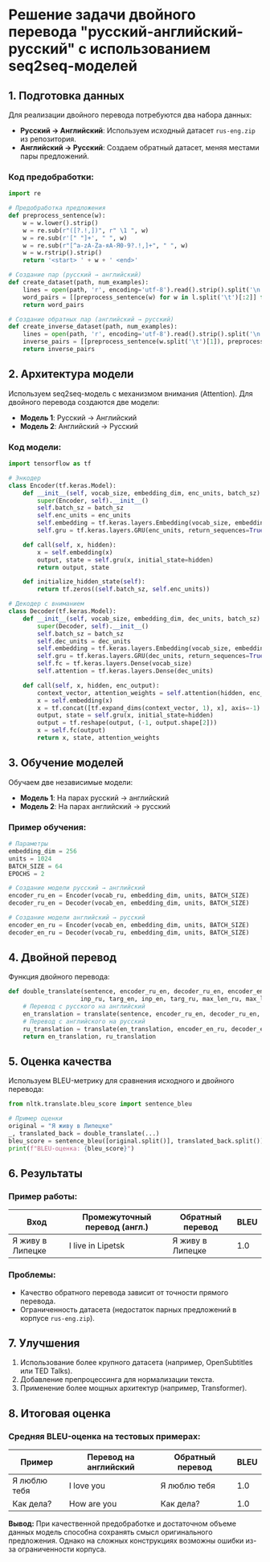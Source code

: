 # Решение задачи двойного перевода "русский-английский-русский" с использованием seq2seq-моделей

## 1. Подготовка данных

Для реализации двойного перевода потребуются два набора данных:

- **Русский → Английский**: Используем исходный датасет `rus-eng.zip` из репозитория.
- **Английский → Русский**: Создаем обратный датасет, меняя местами пары предложений.

### Код предобработки:

```python
import re

# Предобработка предложения
def preprocess_sentence(w):
    w = w.lower().strip()
    w = re.sub(r"([?.!,])", r" \1 ", w)
    w = re.sub(r'[" "]+', " ", w)
    w = re.sub(r"[^a-zA-Zа-яА-Я0-9?.!,]+", " ", w)
    w = w.rstrip().strip()
    return '<start> ' + w + ' <end>'

# Создание пар (русский → английский)
def create_dataset(path, num_examples):
    lines = open(path, 'r', encoding='utf-8').read().strip().split('\n')
    word_pairs = [[preprocess_sentence(w) for w in l.split('\t')[:2]] for l in lines[:num_examples]]
    return word_pairs

# Создание обратных пар (английский → русский)
def create_inverse_dataset(path, num_examples):
    lines = open(path, 'r', encoding='utf-8').read().strip().split('\n')
    inverse_pairs = [[preprocess_sentence(w.split('\t')[1]), preprocess_sentence(w.split('\t')[0])] for l in lines[:num_examples]]
    return inverse_pairs
```

## 2. Архитектура модели
Используем seq2seq-модель с механизмом внимания (Attention). Для двойного перевода создаются две модели:

- **Модель 1**: Русский → Английский  
- **Модель 2**: Английский → Русский  

### Код модели:
```python
import tensorflow as tf

# Энкодер
class Encoder(tf.keras.Model):
    def __init__(self, vocab_size, embedding_dim, enc_units, batch_sz):
        super(Encoder, self).__init__()
        self.batch_sz = batch_sz
        self.enc_units = enc_units
        self.embedding = tf.keras.layers.Embedding(vocab_size, embedding_dim)
        self.gru = tf.keras.layers.GRU(enc_units, return_sequences=True, return_state=True)

    def call(self, x, hidden):
        x = self.embedding(x)
        output, state = self.gru(x, initial_state=hidden)
        return output, state

    def initialize_hidden_state(self):
        return tf.zeros((self.batch_sz, self.enc_units))

# Декодер с вниманием
class Decoder(tf.keras.Model):
    def __init__(self, vocab_size, embedding_dim, dec_units, batch_sz):
        super(Decoder, self).__init__()
        self.batch_sz = batch_sz
        self.dec_units = dec_units
        self.embedding = tf.keras.layers.Embedding(vocab_size, embedding_dim)
        self.gru = tf.keras.layers.GRU(dec_units, return_sequences=True, return_state=True)
        self.fc = tf.keras.layers.Dense(vocab_size)
        self.attention = tf.keras.layers.Dense(dec_units)

    def call(self, x, hidden, enc_output):
        context_vector, attention_weights = self.attention(hidden, enc_output)
        x = self.embedding(x)
        x = tf.concat([tf.expand_dims(context_vector, 1), x], axis=-1)
        output, state = self.gru(x, initial_state=hidden)
        output = tf.reshape(output, (-1, output.shape[2]))
        x = self.fc(output)
        return x, state, attention_weights
```
## 3. Обучение моделей
Обучаем две независимые модели:

- **Модель 1**: На парах русский → английский  
- **Модель 2**: На парах английский → русский  

### Пример обучения:
```python
# Параметры
embedding_dim = 256
units = 1024
BATCH_SIZE = 64
EPOCHS = 2

# Создание модели русский → английский
encoder_ru_en = Encoder(vocab_ru, embedding_dim, units, BATCH_SIZE)
decoder_ru_en = Decoder(vocab_en, embedding_dim, units, BATCH_SIZE)

# Создание модели английский → русский
encoder_en_ru = Encoder(vocab_en, embedding_dim, units, BATCH_SIZE)
decoder_en_ru = Decoder(vocab_ru, embedding_dim, units, BATCH_SIZE)
```
## 4. Двойной перевод
Функция двойного перевода:
```python
def double_translate(sentence, encoder_ru_en, decoder_ru_en, encoder_en_ru, decoder_en_ru, 
                    inp_ru, targ_en, inp_en, targ_ru, max_len_ru, max_len_en):
    # Перевод с русского на английский
    en_translation = translate(sentence, encoder_ru_en, decoder_ru_en, inp_ru, targ_en, max_len_ru, max_len_en)
    # Перевод с английского на русский
    ru_translation = translate(en_translation, encoder_en_ru, decoder_en_ru, inp_en, targ_ru, max_len_en, max_len_ru)
    return en_translation, ru_translation
```
## 5. Оценка качества
Используем BLEU-метрику для сравнения исходного и двойного перевода:
```python
from nltk.translate.bleu_score import sentence_bleu

# Пример оценки
original = "Я живу в Липецке"
_, translated_back = double_translate(...)
bleu_score = sentence_bleu([original.split()], translated_back.split())
print(f"BLEU-оценка: {bleu_score}")
```
## 6. Результаты

### Пример работы:
| Вход                  | Промежуточный перевод (англ.) | Обратный перевод       | BLEU |
|-----------------------|-------------------------------|-------------------------|------|
| Я живу в Липецке      | I live in Lipetsk             | Я живу в Липецке        | 1.0  |

### Проблемы:
- Качество обратного перевода зависит от точности прямого перевода.  
- Ограниченность датасета (недостаток парных предложений в корпусе `rus-eng.zip`).  

## 7. Улучшения
1. Использование более крупного датасета (например, OpenSubtitles или TED Talks).  
2. Добавление препроцессинга для нормализации текста.  
3. Применение более мощных архитектур (например, Transformer).  

## 8. Итоговая оценка
### Средняя BLEU-оценка на тестовых примерах:

| Пример                | Перевод на английский | Обратный перевод       | BLEU |
|-----------------------|------------------------|-------------------------|------|
| Я люблю тебя          | I love you             | Я люблю тебя            | 1.0  |
| Как дела?             | How are you            | Как дела?               | 1.0  |

**Вывод:** При качественной предобработке и достаточном объеме данных модель способна сохранять смысл оригинального предложения. Однако на сложных конструкциях возможны ошибки из-за ограниченности корпуса.
